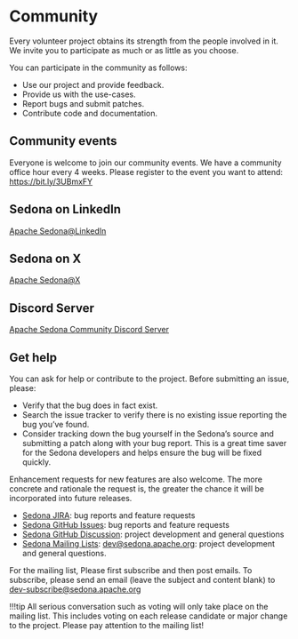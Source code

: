 <!--
 Licensed to the Apache Software Foundation (ASF) under one
 or more contributor license agreements.  See the NOTICE file
 distributed with this work for additional information
 regarding copyright ownership.  The ASF licenses this file
 to you under the Apache License, Version 2.0 (the
 "License"); you may not use this file except in compliance
 with the License.  You may obtain a copy of the License at

   http://www.apache.org/licenses/LICENSE-2.0

 Unless required by applicable law or agreed to in writing,
 software distributed under the License is distributed on an
 "AS IS" BASIS, WITHOUT WARRANTIES OR CONDITIONS OF ANY
 KIND, either express or implied.  See the License for the
 specific language governing permissions and limitations
 under the License.
 -->

# Community

Every volunteer project obtains its strength from the people involved in it. We invite you to participate as much or as little as you choose.

You can participate in the community as follows:

* Use our project and provide feedback.
* Provide us with the use-cases.
* Report bugs and submit patches.
* Contribute code and documentation.

## Community events

Everyone is welcome to join our community events. We have a community office hour every 4 weeks. Please register to the event you want to attend: https://bit.ly/3UBmxFY

## Sedona on LinkedIn

[Apache Sedona@LinkedIn](https://www.linkedin.com/company/apache-sedona)

## Sedona on X

[Apache Sedona@X](https://X.com/ApacheSedona)

## Discord Server

[Apache Sedona Community Discord Server](https://discord.gg/9A3k5dEBsY)

## Get help

You can ask for help or contribute to the project. Before submitting an issue, please:

* Verify that the bug does in fact exist.
* Search the issue tracker to verify there is no existing issue reporting the bug you’ve found.
* Consider tracking down the bug yourself in the Sedona’s source and submitting a patch along with your bug report. This is a great time saver for the Sedona developers and helps ensure the bug will be fixed quickly.

Enhancement requests for new features are also welcome. The more concrete and rationale the request is, the greater the chance it will be incorporated into future releases.

* [Sedona JIRA](https://issues.apache.org/jira/projects/SEDONA): bug reports and feature requests
* [Sedona GitHub Issues](https://github.com/apache/sedona/issues?q=sort%3Aupdated-desc+is%3Aissue+is%3Aopen): bug reports and feature requests
* [Sedona GitHub Discussion](https://github.com/apache/sedona/discussions): project development and general questions
* [Sedona Mailing Lists](https://lists.apache.org/list.html?sedona.apache.org): [dev@sedona.apache.org](https://lists.apache.org/list.html?dev@sedona.apache.org): project development and general questions.

For the mailing list, Please first subscribe and then post emails. To subscribe, please send an email (leave the subject and content blank) to [dev-subscribe@sedona.apache.org](mailto:dev-subscribe@sedona.apache.org?subject=Subscribe&body=Subscribe)

!!!tip
    All serious conversation such as voting will only take place on the mailing list. This includes voting on each release candidate or major change to the project. Please pay attention to the mailing list!
